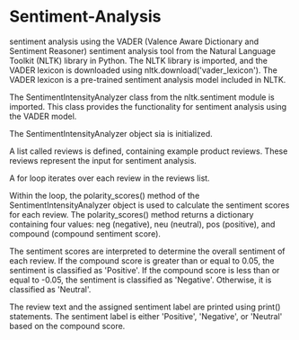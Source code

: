 # Sentiment-Analysis
 sentiment analysis using the VADER (Valence Aware Dictionary and Sentiment Reasoner) sentiment analysis tool from the Natural Language Toolkit (NLTK) library in Python. 
The NLTK library is imported, and the VADER lexicon is downloaded using nltk.download('vader_lexicon'). The VADER lexicon is a pre-trained sentiment analysis model included in NLTK.

The SentimentIntensityAnalyzer class from the nltk.sentiment module is imported. This class provides the functionality for sentiment analysis using the VADER model.

The SentimentIntensityAnalyzer object sia is initialized.

A list called reviews is defined, containing example product reviews. These reviews represent the input for sentiment analysis.

A for loop iterates over each review in the reviews list.

Within the loop, the polarity_scores() method of the SentimentIntensityAnalyzer object is used to calculate the sentiment scores for each review. The polarity_scores() method returns a dictionary containing four values: neg (negative), neu (neutral), pos (positive), and compound (compound sentiment score).

The sentiment scores are interpreted to determine the overall sentiment of each review. If the compound score is greater than or equal to 0.05, the sentiment is classified as 'Positive'. If the compound score is less than or equal to -0.05, the sentiment is classified as 'Negative'. Otherwise, it is classified as 'Neutral'.

The review text and the assigned sentiment label are printed using print() statements. The sentiment label is either 'Positive', 'Negative', or 'Neutral' based on the compound score.
